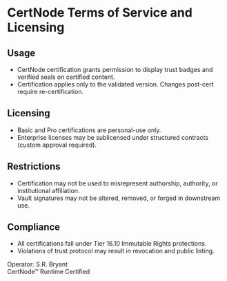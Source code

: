 # CertNode Terms of Service and Licensing

## Usage
- CertNode certification grants permission to display trust badges and verified seals on certified content.
- Certification applies only to the validated version. Changes post-cert require re-certification.

## Licensing
- Basic and Pro certifications are personal-use only.
- Enterprise licenses may be sublicensed under structured contracts (custom approval required).

## Restrictions
- Certification may not be used to misrepresent authorship, authority, or institutional affiliation.
- Vault signatures may not be altered, removed, or forged in downstream use.

## Compliance
- All certifications fall under Tier 16.10 Immutable Rights protections.
- Violations of trust protocol may result in revocation and public listing.

Operator: S.R. Bryant  
CertNode™ Runtime Certified  
